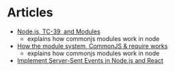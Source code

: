 # Articles

- [Node.js, TC-39, and Modules](https://hackernoon.com/node-js-tc-39-and-modules-a1118aecf95e#.z1plueqbn)
  - explains how commonjs modules work in node
- [How the module system, CommonJS & require works](https://blog.risingstack.com/node-js-at-scale-module-system-commonjs-require/)
  - explains how commonjs modules work in node
- [Implement Server-Sent Events in Node.js and React](https://blog.tericcabrel.com/implement-server-sent-event-in-node-js/)
